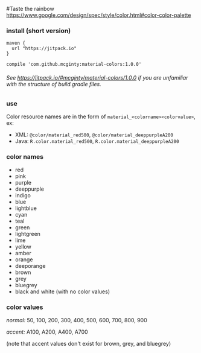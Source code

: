 #Taste the rainbow
https://www.google.com/design/spec/style/color.html#color-color-palette

### install (short version)
```
maven {
  url "https://jitpack.io"
}
```
```
compile 'com.github.mcginty:material-colors:1.0.0'
```
###### See https://jitpack.io/#mcginty/material-colors/1.0.0 if you are unfamiliar with the structure of build.gradle files.

### use
Color resource names are in the form of `material_<colorname><colorvalue>`, ex:
* XML: `@color/material_red500`, `@color/material_deeppurpleA200`
* Java: `R.color.material_red500`, `R.color.material_deeppurpleA200`

### color names
* red
* pink
* purple
* deeppurple
* indigo
* blue
* lightblue
* cyan
* teal
* green
* lightgreen
* lime
* yellow
* amber
* orange
* deeporange
* brown
* grey
* bluegrey
* black and white (with no color values)

### color values
*normal:* 50, 100, 200, 300, 400, 500, 600, 700, 800, 900

*accent:* A100, A200, A400, A700

(note that accent values don't exist for brown, grey, and bluegrey)
